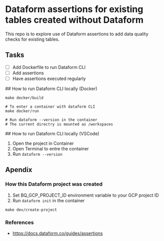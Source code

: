 # Dataform assertions for existing tables created without Dataform

This repo is to explore use of Dataform assertions to add data quality checks for existing tables.

## Tasks
- [ ] Add Dockerfile to run Dataform CLI
- [ ] Add assertions
- [ ] Have assertions executed regularly

## How to run Dataform CLI locally (Docker)
```
make docker/build

# To enter a container with dataform CLI
make docker/run

# Run dataform --version in the container
# The current directry is mounted as /workspaces
```

## How to run Dataform CLI locally (VSCode)
1. Open the project in Container
2. Open Terminal to entre the container
3. Run `dataform --version`

## Apendix

### How this Dataform project was created
1. Set BQ_GCP_PROJECT_ID environment variable to your GCP project ID
2. Run `dataform init` in the container
```
make dev/create-project
```

### References
- https://docs.dataform.co/guides/assertions